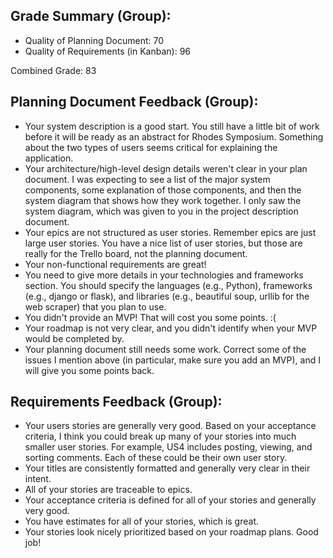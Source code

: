 ## Grade Summary (Group): 

- Quality of Planning Document: 70
- Quality of Requirements (in Kanban): 96

Combined Grade: 83

## Planning Document Feedback (Group): 

- Your system description is a good start. You still have a little bit of work before it will be ready as an abstract for Rhodes Symposium. Something about the two types of users seems critical for explaining the application.
- Your architecture/high-level design details weren't clear in your plan document. I was expecting to see a list of the major system components, some explanation of those components, and then the system diagram that shows how they work together. I only saw the system diagram, which was given to you in the project description document.
- Your epics are not structured as user stories. Remember epics are just large user stories. You have a nice list of user stories, but those are really for the Trello board, not the planning document.
- Your non-functional requirements are great!
- You need to give more details in your technologies and frameworks section. You should specify the languages (e.g., Python), frameworks (e.g., django or flask), and libraries (e.g., beautiful soup, urllib for the web scraper) that you plan to use.
- You didn't provide an MVP! That will cost you some points. :(
- Your roadmap is not very clear, and you didn't identify when your MVP would be completed by.
- Your planning document still needs some work. Correct some of the issues I mention above (in particular, make sure you add an MVP), and I will give you some points back.

## Requirements Feedback (Group): 

- Your users stories are generally very good. Based on your acceptance criteria, I think you could break up many of your stories into much smaller user stories. For example, US4 includes posting, viewing, and sorting comments. Each of these could be their own user story.
- Your titles are consistently formatted and generally very clear in their intent.
- All of your stories are traceable to epics.
- Your acceptance criteria is defined for all of your stories and generally very good.
- You have estimates for all of your stories, which is great.
- Your stories look nicely prioritized based on your roadmap plans. Good job!
